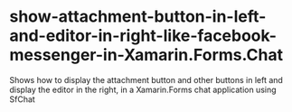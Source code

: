 # show-attachment-button-in-left-and-editor-in-right-like-facebook-messenger-in-Xamarin.Forms.Chat
Shows how to display the attachment button and other buttons in left and display the editor in the right, in a Xamarin.Forms chat application using SfChat
